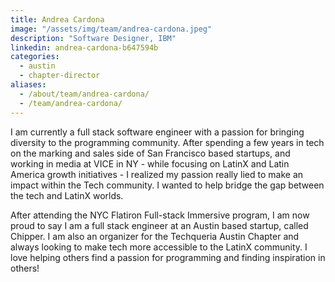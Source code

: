 ```yaml
---
title: Andrea Cardona
image: "/assets/img/team/andrea-cardona.jpeg"
description: "Software Designer, IBM"
linkedin: andrea-cardona-b647594b
categories:
  - austin
  - chapter-director
aliases:
  - /about/team/andrea-cardona/
  - /team/andrea-cardona/
---
```


I am currently a full stack software engineer with a passion for bringing diversity to the programming community. After spending a few years in tech on the marking and sales side of San Francisco based startups, and working in media at VICE in NY - while focusing on LatinX and Latin America growth initiatives - I realized my passion really lied to make an impact within the Tech community. I wanted to help bridge the gap between the tech and LatinX worlds.

After attending the NYC Flatiron Full-stack Immersive program, I am now proud to say I am a full stack engineer at an Austin based startup, called Chipper. I am also an organizer for the Techqueria Austin Chapter and always looking to make tech more accessible to the LatinX community. I love helping others find a passion for programming and finding inspiration in others!
